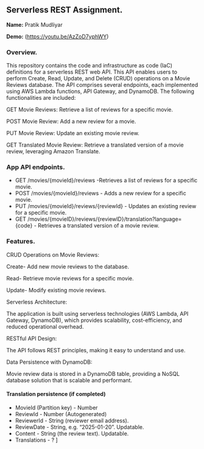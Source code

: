 ## Serverless REST Assignment.

__Name:__ Pratik Mudliyar

__Demo:__ (https://youtu.be/AzZoD7yphWY)

### Overview.

This repository contains the code and infrastructure as code (IaC) definitions for a serverless REST web API. This API enables users to perform Create, Read, Update, and Delete (CRUD) operations on a Movie Reviews database. The API comprises several endpoints, each implemented using AWS Lambda functions, API Gateway, and DynamoDB. The following functionalities are included:

GET Movie Reviews: Retrieve a list of reviews for a specific movie.

POST Movie Review: Add a new review for a movie.

PUT Movie Review: Update an existing movie review.

GET Translated Movie Review: Retrieve a translated version of a movie review, leveraging Amazon Translate.

### App API endpoints.

+ GET /movies/{movieId}/reviews -Retrieves a list of reviews for a specific movie.
+ POST /movies/{movieId}/reviews - Adds a new review for a specific movie.
+ PUT /movies/{movieId}/reviews/{reviewId} - Updates an existing review for a specific movie.
+ GET /movies/{movieID}/reviews/{reviewID}/translation?language={code} - Retrieves a translated version of a movie review.

### Features.

CRUD Operations on Movie Reviews:

Create- Add new movie reviews to the database.

Read- Retrieve movie reviews for a specific movie.

Update- Modify existing movie reviews.

Serverless Architecture:

The application is built using serverless technologies (AWS Lambda, API Gateway, DynamoDB), which provides scalability, cost-efficiency, and reduced operational overhead.

RESTful API Design:

The API follows REST principles, making it easy to understand and use.

Data Persistence with DynamoDB:

Movie review data is stored in a DynamoDB table, providing a NoSQL database solution that is scalable and performant.

#### Translation persistence (if completed)

+ MovieId (Partition key) - Number
+ ReviewId - Number (Autogenerated)
+ ReviewerId - String (reviewer email address).
+ ReviewDate - String, e.g. “2025-01-20”. Updatable.
+ Content - String (the review text). Updatable.
+ Translations - ?
]



